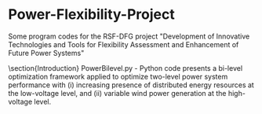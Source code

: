 # Power-Flexibility-Project
Some program codes for the RSF-DFG project "Development of Innovative Technologies and Tools for Flexibility Assessment and Enhancement of Future Power Systems"

\section{Introduction}
PowerBilevel.py - Python code presents a bi-level optimization framework applied to optimize two-level power system performance with (i) increasing presence of distributed energy resources at the low-voltage level, and (ii) variable wind power generation at the high-voltage level. 
